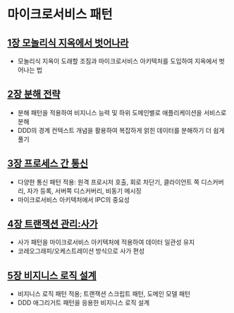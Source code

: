 # 마이크로서비스 패턴 
## [1장 모놀리식 지옥에서 벗어나라](src%2Fmain%2Fjava%2Fdevelop%2Fx%2Fmicroservices%2Fch1%2Fch1.md)
- 모놀리식 지옥이 도래할 조짐과 마이크로서비스 아키텍처를 도입하여 지옥에서 벗어나는 법

## [2장 분해 전략](src%2Fmain%2Fjava%2Fdevelop%2Fx%2Fmicroservices%2Fch2%2Fch2.md)
- 분해 패턴을 적용하여 비지니스 능력 및 하위 도메인별로 애플리케이션을 서비스로 분해
- DDD의 경계 컨텍스트 개념을 활용하여 복잡하게 얽힌 데이터를 분해하기 더 쉽게 풀기

## [3장 프로세스 간 통신](src%2Fmain%2Fjava%2Fdevelop%2Fx%2Fmicroservices%2Fch3%2Fch3.md)
- 다양한 통신 패턴 적용: 원격 프로시저 호출, 회로 차단기, 클라이언트 쪽 디스커버리, 자가 등록, 서버쪽 디스커버리, 비동기 메시징
- 마이크로서비스 아키텍처에서 IPC의 중요성

## [4장 트랜잭션 관리:사가](src%2Fmain%2Fjava%2Fdevelop%2Fx%2Fmicroservices%2Fch4%2Fch4.md)
- 사가 패턴을 마이크로서비스 아키텍처에 적용하여 데이터 일관성 유지
- 코레오그래피/오케스트레이션 방식으로 사가 편성

## [5장 비지니스 로직 설계](src%2Fmain%2Fjava%2Fdevelop%2Fx%2Fmicroservices%2Fch5%2Fch5.md)
- 비지니스 로직 패턴 적용; 트랜잭션 스크립트 패턴, 도메인 모델 패턴
- DDD 애그리거트 패턴을 응용한 비지니스 로직 설계
